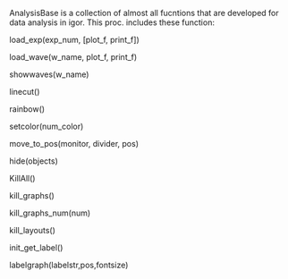 AnalysisBase is a collection of almost all fucntions that are developed for data analysis in igor.
This proc. includes these function:

load_exp(exp_num, [plot_f, print_f])

load_wave(w_name, plot_f, print_f)

showwaves(w_name)

linecut()

rainbow()

setcolor(num_color)

move_to_pos(monitor, divider, pos)

hide(objects)

KillAll()

kill_graphs()

kill_graphs_num(num)

kill_layouts()

init_get_label()

labelgraph(labelstr,pos,fontsize)

